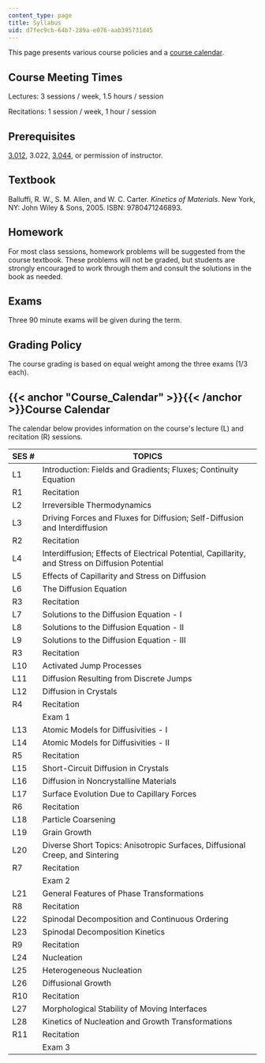 ```yaml
---
content_type: page
title: Syllabus
uid: d7fec9cb-64b7-289a-e076-aab395731d45
---
```


This page presents various course policies and a [course calendar](#Course_Calendar).

Course Meeting Times
--------------------

Lectures: 3 sessions / week, 1.5 hours / session

Recitations: 1 session / week, 1 hour / session

Prerequisites
-------------

[3.012](/courses/3-012-fundamentals-of-materials-science-fall-2005), 3.022, [3.044](/courses/3-044-materials-processing-spring-2013), or permission of instructor.

Textbook
--------

Balluffi, R. W., S. M. Allen, and W. C. Carter. _Kinetics of Materials_. New York, NY: John Wiley & Sons, 2005. ISBN: 9780471246893.

Homework
--------

For most class sessions, homework problems will be suggested from the course textbook. These problems will not be graded, but students are strongly encouraged to work through them and consult the solutions in the book as needed.

Exams
-----

Three 90 minute exams will be given during the term.

Grading Policy
--------------

The course grading is based on equal weight among the three exams (1/3 each).

{{< anchor "Course_Calendar" >}}{{< /anchor >}}Course Calendar
--------------------------------------------------------------

The calendar below provides information on the course's lecture (L) and recitation (R) sessions.

| SES # | TOPICS |
| --- | --- |
| L1 | Introduction: Fields and Gradients; Fluxes; Continuity Equation |
| R1 | Recitation |
| L2 | Irreversible Thermodynamics |
| L3 | Driving Forces and Fluxes for Diffusion; Self-Diffusion and Interdiffusion |
| R2 | Recitation |
| L4 | Interdiffusion; Effects of Electrical Potential, Capillarity, and Stress on Diffusion Potential |
| L5 | Effects of Capillarity and Stress on Diffusion |
| L6 | The Diffusion Equation |
| R3 | Recitation |
| L7 | Solutions to the Diffusion Equation - I |
| L8 | Solutions to the Diffusion Equation - II |
| L9 | Solutions to the Diffusion Equation - III |
| R3 | Recitation |
| L10 | Activated Jump Processes |
| L11 | Diffusion Resulting from Discrete Jumps |
| L12 | Diffusion in Crystals |
| R4 | Recitation |
| &nbsp; | Exam 1 |
| L13 | Atomic Models for Diffusivities - I |
| L14 | Atomic Models for Diffusivities - II |
| R5 | Recitation |
| L15 | Short-Circuit Diffusion in Crystals |
| L16 | Diffusion in Noncrystalline Materials |
| L17 | Surface Evolution Due to Capillary Forces |
| R6 | Recitation |
| L18 | Particle Coarsening |
| L19 | Grain Growth |
| L20 | Diverse Short Topics: Anisotropic Surfaces, Diffusional Creep, and Sintering |
| R7 | Recitation |
| &nbsp; | Exam 2 |
| L21 | General Features of Phase Transformations |
| R8 | Recitation |
| L22 | Spinodal Decomposition and Continuous Ordering |
| L23 | Spinodal Decomposition Kinetics |
| R9 | Recitation |
| L24 | Nucleation |
| L25 | Heterogeneous Nucleation |
| L26 | Diffusional Growth |
| R10 | Recitation |
| L27 | Morphological Stability of Moving Interfaces |
| L28 | Kinetics of Nucleation and Growth Transformations |
| R11 | Recitation |
| &nbsp; | Exam 3